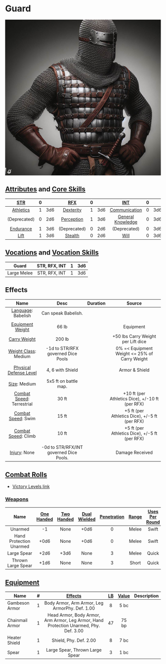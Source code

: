 # Guard

![img](./Guard.jpg)

## [Attributes](./../../../../../CoreRules/GeneralRules/Attributes.md) and [Core Skills](./../../../../../CoreRules/GeneralRules/CoreSkills.md)

|  [STR](./../../../../../CoreRules/GeneralRules/Attributes.md#strength-str)  | 0 |    |    [RFX](./../../../../../CoreRules/GeneralRules/Attributes.md#reflex-rfx)    | 0 |    |        [INT](./../../../../../CoreRules/GeneralRules/Attributes.md#intelligence-int)        | 0 |    |
| :-----------------------------------------------------------------------: | :-: | :-: | :-------------------------------------------------------------------------: | :-: | :-: | :---------------------------------------------------------------------------------------: | :-: | :-: |
| [Athletics](./../../../../../CoreRules/GeneralRules/CoreSkills.md#athletics) | 1 | 3d6 |  [Dexterity](./../../../../../CoreRules/GeneralRules/CoreSkills.md#dexterity)  | 1 | 3d6 |     [Communication](./../../../../../CoreRules/GeneralRules/CoreSkills.md#communication)     | 0 | 3d6 |
|                               (Deprecated)                               | 0 | 2d6 | [Perception](./../../../../../CoreRules/GeneralRules/CoreSkills.md#perception) | 1 | 3d6 | [General Knowledge](./../../../../../CoreRules/GeneralRules/CoreSkills.md#general-knowledge) | 0 | 3d6 |
| [Endurance](./../../../../../CoreRules/GeneralRules/CoreSkills.md#endurance) | 1 | 3d6 |                                (Deprecated)                                | 0 | 2d6 |                                       (Deprecated)                                       | 0 | 3d6 |
|      [Lift](./../../../../../CoreRules/GeneralRules/CoreSkills.md#lift)      | 1 | 3d6 |    [Stealth](./../../../../../CoreRules/GeneralRules/CoreSkills.md#stealth)    | 0 | 2d6 |              [Will](./../../../../../CoreRules/GeneralRules/CoreSkills.md#will)              | 0 | 3d6 |

## [Vocations](./../../../../../CoreRules/GeneralRules/Vocations.md) and [Vocation Skills](./../../../../../CoreRules/GeneralRules/Vocations.md#vocation-skills)

|    Guard    | STR, RFX, INT | 1 | 3d6 |
| :---------: | :-----------: | :-: | :-: |
| Large Melee | STR, RFX, INT | 1 | 3d6 |

## Effects

|                                             Name                                             |                Desc                | Duration |                      Source                      |
| :-------------------------------------------------------------------------------------------: | :--------------------------------: | :------: | :----------------------------------------------: |
|                     [Language](./../../../Languages/Languages.md): Babelish                     |        Can speak Babelish.        |          |                                                  |
|                                                                                              |                                    |          |                                                  |
|      [Equipment Weight](./../../../../../CoreRules/AdvancedRules/EquipmentCarryWeightAndWeightClasses.md#equipment)      |               66 lb               |          |                    Equipment                    |
|       [Carry Weight](./../../../../../CoreRules/AdvancedRules/EquipmentCarryWeightAndWeightClasses.md#carry-weight)       |               200 lb               |          |        +50 lbs Carry Weight per Lift dice        |
|  [Weight Class](./../../../../../CoreRules/AdvancedRules/EquipmentCarryWeightAndWeightClasses.md#weight-classes): Medium  | -1d to STR/RFX governed Dice Pools |          |  0% =< Equipment Weight <= 25% of Carry Weight  |
|                                                                                              |                                    |          |                                                  |
|   [Physical Defense Level](./../../../../../CoreRules/CombatRules/Defense.md#physical-defense)   |          4, 6 with Shield          |          |                  Armor & Shield                  |
|                                                                                              |                                    |          |                                                  |
|             [Size](./../../../../../CoreRules/CombatRules/BattleMap.md#size): Medium             |       5x5 ft on battle map.       |          |                                                  |
| [Combat Speed](./../../../../../CoreRules/CombatRules/BattleMap.md#combat-speed): Terrestrial |               30 ft               |          | +10 ft (per Athletics Dice), +/-10 ft (per RFX) |
|    [Combat Speed](./../../../../../CoreRules/CombatRules/BattleMap.md#combat-speed): Swim    |               15 ft               |          |  +5 ft (per Athletics Dice), +/-5 ft (per RFX)  |
|    [Combat Speed](./../../../../../CoreRules/CombatRules/BattleMap.md#combat-speed): Climb    |               10 ft               |          |  +5 ft (per Athletics Dice), +/-5 ft (per RFX)  |
|                                                                                              |                                    |          |                                                  |
|                 [Injury](./../../../../../CoreRules/CombatRules/InjuryAndHealing.md): None                 |   -0d to STR/RFX/INT governed Dice Pools.   |          |                 Damage Received                 |

## [Combat Rolls](./../../../../../CoreRules/CombatRules/CombatRolls.md)

- [Victory Levels link](./../../../../../CoreRules/CombatRules/VictoryLevels.md)

### [Weapons](./../../../../../CoreRules/CombatRules/Weapons.md)

|          Name          | [One<br />Handed](./../../../../../CoreRules/CombatRules/Weapons.md#one-handed) | [Two<br />Handed](./../../../../../CoreRules/CombatRules/Weapons.md#two-handed) | [Dual<br />Wielded](./../../../../../CoreRules/CombatRules/Weapons.md#dual-wielded) | [Penetration](./../../../../../CoreRules/CombatRules/Penetration.md) | [Range](./../../../../../CoreRules/CombatRules/Range.md) | [Uses Per<br />Round](./../../../../../CoreRules/CombatRules/UsesPerRound.md) | [Area Of<br />Effect](./../../../../../CoreRules/CombatRules/AreaOfEffect.md) | [Ammo<br />Type](./../../../../../CoreRules/CombatRules/Ammunitions.md#ammo-type) | [Ammo<br />Per Use](./../../../../../CoreRules/CombatRules/Weapons.md#ammo-per-shot) | [Damage<br />Types](./../../../../../CoreRules/CombatRules/DamageTypes.md) |
| :---------------------: | :--------------------------------------------------------------------------: | :--------------------------------------------------------------------------: | :------------------------------------------------------------------------------: | :---------------------------------------------------------------: | :---------------------------------------------------: | :-------------------------------------------------------------------------------------: | :------------------------------------------------------------------------: | :----------------------------------------------------------------------------: | :-------------------------------------------------------------------------------: | :---------------------------------------------------------------------: |
|         Unarmed         |                                      -1                                      |                                     None                                     |                                       +0d6                                       |                                 0                                 |                         Melee                         |                                          Swift                                          |                                                                            |                                      None                                      |                                                                                  |                                Bludgeon                                |
| Hand Protection Unarmed |                                     +0d6                                     |                                     None                                     |                                       +0d6                                       |                                 0                                 |                         Melee                         |                                          Swift                                          |                                                                            |                                      None                                      |                                                                                  |                                Bludgeon                                |
|      Large Spear      |                                     +2d6                                     |                                     +3d6                                     |                                       None                                       |                                 3                                 |                         Melee                         |                                          Quick                                          |                                                                            |                                      None                                      |                                                                                  |                                 Pierce                                 |
|   Thrown Large Spear   |                                     +1d6                                     |                                     None                                     |                                       None                                       |                                 3                                 |                         Short                         |                                          Quick                                          |                                                                            |                                      Self                                      |                                         1                                         |                                 Pierce                                 |

## [Equipment](./../../../../../CoreRules/AdvancedRules/EquipmentCarryWeightAndWeightClasses.md#equipment)

| Name            | # |                  [Effects](./../../../../../../README.md#effect-rules)                  | [LB](./../../../../../CoreRules/AdvancedRules/EquipmentCarryWeightAndWeightClasses.md) | [Value](./../../../Items/ItemShop.md#currency) | Description |
| --------------- | :-: | :-----------------------------------------------------------------------------------: | :--------------------------------------------------------: | :-----------------------------------------: | ----------- |
| Gambeson Armor  | 1 |                    Body Armor, Arm Armor, Leg ArmorPhy. Def. 1.00                    |                             8                             |                    5 bc                    |             |
| Chainmail Armor | 1 | Head Armor, Body Armor, Arm Armor, Leg Armor, Hand Protection Unarmed, Phy. Def. 3.00 |                             47                             |                    75 bp                    |             |
| Heater Shield   | 1 |                                Shield, Phy. Def. 2.00                                |                             8                             |                    7 bc                    |             |
| Spear           | 1 |                            Large Spear, Thrown Large Spear                            |                             3                             |                    1 bc                    |             |
